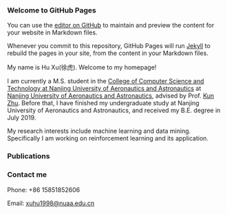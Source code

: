 ### Welcome to GitHub Pages

You can use the [editor on GitHub](https://github.com/XavierNeyhuer/xuhu.github.io/edit/gh-pages/index.md) to maintain and preview the content for your website in Markdown files.

Whenever you commit to this repository, GitHub Pages will run [Jekyll](https://jekyllrb.com/) to rebuild the pages in your site, from the content in your Markdown files.

My name is Hu Xu(徐虎). Welcome to my homepage!

I am currently a M.S. student in the [College of Computer Science and Technology at Nanjing University of Aeronautics and Astronautics](http://cs.nuaa.edu.cn/) at [Nanjing University of Aeronautics and Astronautics](https://www.nuaa.edu.cn/), advised by Prof. [Kun Zhu](http://inet-nuaa.cn/kunzhu/). Before that, I have finished my undergraduate study at Nanjing University of Aeronautics and Astronautics, and received my B.E. degree in July 2019.

My research interests include machine learning and data mining. Specifically I am working on reinforcement learning and its application.

### Publications

### Contact me

Phone: +86 15851852606

Email: xuhu1998@nuaa.edu.cn
